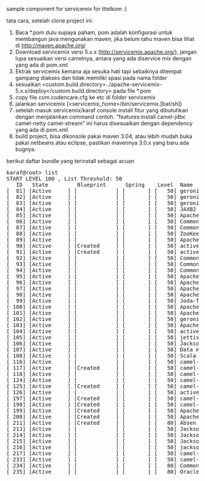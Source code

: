 sample component for servicemix
for ittelkom :)

tata cara, setelah clone project ini:<br/>
1. Baca *.pom dulu supaya paham, pom adalah konfigurasi untuk membangun java mengunakan maven, jika belum tahu maven bisa lihat di http://maven.apache.org/ <br/>
2. Download servicemix versi 5.x.x (http://servicemix.apache.org/), jangan lupa sesuaikan versi camelnya, antara yang ada diservice mix dengan yang ada di pom.xml<br/>
3. Ektrak servicemix kemana aja sesuka hati tapi sebaiknya ditempat gampang diakses dan tidak memiliki spasi pada nama folder<br/>
4. sesuaikan  <custom.build.directory>../apache-servicemix-5.x.x/deploy</custom.build.directory> pada file *.pom<br/>
5. copy file com.codencare.cfg ke etc di folder servicemix<br/>
6. jalankan servicemix (<servicemix_home>/bin/servicemix.[bat/sh])<br/>
7. setelah masuk servicemix/karaf console install fitur yang dibutuhkan dengan menjalankan command contoh.
   "features:install  camel-jdbc camel-netty camel-stream"
   ini harus disesuaikan dengan dependency yang ada di pom.xml.<br/>
8. build project, bisa dikonsole pakai maven 3.04, atau lebih mudah buka pakai netbeans atau eclipse, pastikan mavennya 3.0.x yang baru ada bugnya.<br/>


berikut daftar bundle yang terinstall sebagai acuan
<pre>
karaf@root> list
START LEVEL 100 , List Threshold: 50
   ID   State         Blueprint      Spring    Level  Name
[  81] [Active     ] [            ] [       ] [   50] geronimo-annotation_1.0_spec (1.1.1)
[  82] [Active     ] [            ] [       ] [   50] geronimo-jms_1.1_spec (1.1.1)
[  83] [Active     ] [            ] [       ] [   50] geronimo-j2ee-management_1.1_spec (1.0.1)
[  84] [Active     ] [            ] [       ] [   50] JAXB2 Basics - Runtime (0.6.4)
[  85] [Active     ] [            ] [       ] [   50] Apache ServiceMix :: Bundles :: jaxb-impl (2.2.1.1_2)
[  86] [Active     ] [            ] [       ] [   50] Commons Pool (1.6.0)
[  87] [Active     ] [            ] [       ] [   50] Commons Net (3.3.0)
[  88] [Active     ] [            ] [       ] [   50] ZooKeeper Bundle (3.4.5)
[  89] [Active     ] [            ] [       ] [   50] Apache XBean :: Spring (3.16.0)
[  90] [Active     ] [Created     ] [       ] [   50] activemq-osgi (5.10.0)
[  91] [Active     ] [Created     ] [       ] [   50] activemq-karaf (5.10.0)
[  92] [Active     ] [            ] [       ] [   50] Commons Collections (3.2.1)
[  93] [Active     ] [            ] [       ] [   50] Commons Lang (2.6)
[  94] [Active     ] [            ] [       ] [   50] Commons Codec (1.4)
[  95] [Active     ] [            ] [       ] [   50] Apache ServiceMix :: Bundles :: velocity (1.7.0.6)
[  96] [Active     ] [            ] [       ] [   50] Apache ServiceMix :: Bundles :: jasypt (1.9.1.1)
[  97] [Active     ] [            ] [       ] [   50] Apache ServiceMix :: Specs :: Stax API 1.0 (1.9.0)
[  98] [Active     ] [            ] [       ] [   50] Apache ServiceMix :: Bundles :: xpp3 (1.1.0.4c_5)
[  99] [Active     ] [            ] [       ] [   50] Joda-Time (1.6.2)
[ 100] [Active     ] [            ] [       ] [   50] Apache ServiceMix :: Bundles :: xstream (1.4.7.1)
[ 101] [Active     ] [            ] [       ] [   50] Apache Aries Transaction Manager (1.0.0)
[ 102] [Active     ] [            ] [       ] [   50] geronimo-j2ee-connector_1.5_spec (2.0.0)
[ 103] [Active     ] [            ] [       ] [   50] Apache Aries Util (1.0.0)
[ 104] [Active     ] [            ] [       ] [   50] activeio-core (3.1.4)
[ 105] [Active     ] [            ] [       ] [   50] jettison (1.3.5)
[ 106] [Active     ] [            ] [       ] [   50] Jackson JSON processor (1.9.12)
[ 107] [Active     ] [            ] [       ] [   50] Data mapper for Jackson JSON processor (1.9.12)
[ 108] [Active     ] [            ] [       ] [   50] Scala Standard Library (2.11.0.v20140415-163722-cac6383e66)
[ 116] [Active     ] [            ] [       ] [   50] camel-core (2.14.1)
[ 117] [Active     ] [Created     ] [       ] [   50] camel-karaf-commands (2.14.1)
[ 118] [Active     ] [            ] [       ] [   50] camel-jms (2.14.1)
[ 124] [Active     ] [            ] [       ] [   50] camel-spring (2.14.1)
[ 125] [Active     ] [Created     ] [       ] [   50] camel-blueprint (2.14.1)
[ 126] [Active     ] [            ] [       ] [   50] activemq-camel (5.10.0)
[ 197] [Active     ] [Created     ] [       ] [   50] camel-cxf-transport (2.14.1)
[ 198] [Active     ] [Created     ] [       ] [   50] camel-cxf (2.14.1)
[ 199] [Active     ] [Created     ] [       ] [   50] Apache ServiceMix :: ActiveMQ :: Service (5.4.0)
[ 200] [Active     ] [Created     ] [       ] [   50] Apache ServiceMix :: ActiveMQ :: Camel (5.4.0)
[ 211] [Active     ] [Created     ] [       ] [   80] Absen Communication (0.1.0)
[ 213] [Active     ] [            ] [       ] [   50] Jackson-annotations (2.4.1)
[ 214] [Active     ] [            ] [       ] [   50] Jackson-module-JAXB-annotations (2.4.1)
[ 215] [Active     ] [            ] [       ] [   50] Jackson-core (2.4.1)
[ 216] [Active     ] [            ] [       ] [   50] jackson-databind (2.4.1)
[ 217] [Active     ] [            ] [       ] [   50] camel-jackson (2.14.1)
[ 233] [Active     ] [            ] [       ] [   50] camel-jdbc (2.14.1)
[ 234] [Active     ] [            ] [       ] [   80] Commons DBCP (1.4)
[ 235] [Active     ] [            ] [       ] [   80] Oracle Corporation's JDBC Driver for MySQL (5.1.34)
</pre>